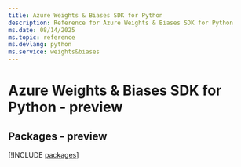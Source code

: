 ```yaml
---
title: Azure Weights & Biases SDK for Python
description: Reference for Azure Weights & Biases SDK for Python
ms.date: 08/14/2025
ms.topic: reference
ms.devlang: python
ms.service: weights&biases
---
```

# Azure Weights & Biases SDK for Python - preview
## Packages - preview
[!INCLUDE [packages](weights-&-biases-index.md)]